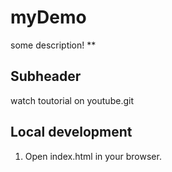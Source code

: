 # myDemo

some description!
**

## Subheader

watch toutorial on youtube.git

## Local development

1. Open index.html in your browser.
